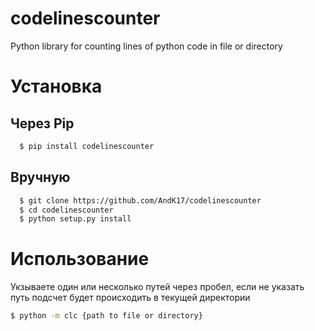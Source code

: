 # codelinescounter
Python library for counting lines of python code in file or directory

# Установка
## Через Pip
```bash
  $ pip install codelinescounter
```
## Вручную
```bash
  $ git clone https://github.com/AndK17/codelinescounter
  $ cd codelinescounter
  $ python setup.py install
```
# Использование
Укзываете один или несколько путей через пробел, если не указать путь подсчет будет происходить в текущей директории
```bash
$ python -m clc {path to file or directory}
```